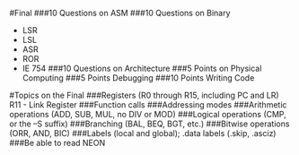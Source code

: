 #Final
###10 Questions on ASM
###10 Questions on Binary
- LSR
- LSL
- ASR
- ROR
- IE 754
###10 Questions on Architecture
###5 Points on Physical Computing
###5 Points Debugging
###10 Points Writing Code

#Topics on the Final
###Registers (R0 through R15, including PC and LR)
R11 - Link Register
###Function calls
###Addressing modes
###Arithmetic operations (ADD, SUB, MUL, no DIV or MOD)
###Logical operations (CMP, or the –S suffix)
###Branching (BAL, BEQ, BGT, etc.)
###Bitwise operations (ORR, AND, BIC)
###Labels (local and global); .data labels (.skip, .asciz)
###Be able to read NEON
